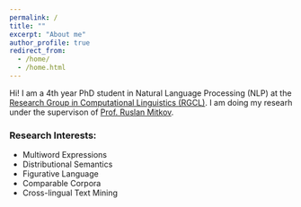 ```yaml
---
permalink: /
title: ""
excerpt: "About me"
author_profile: true
redirect_from: 
  - /home/
  - /home.html
---
```


Hi! I am a 4th year PhD student in Natural Language Processing (NLP) at the [Research Group in Computational Linguistics (RGCL)](http://rgcl.wlv.ac.uk/). I am doing my researh under the supervison of [Prof. Ruslan Mitkov](http://pers-www.wlv.ac.uk/~le1825/). 

### Research Interests:
* Multiword Expressions 
* Distributional Semantics 
* Figurative Language 
* Comparable Corpora 
* Cross-lingual Text Mining

